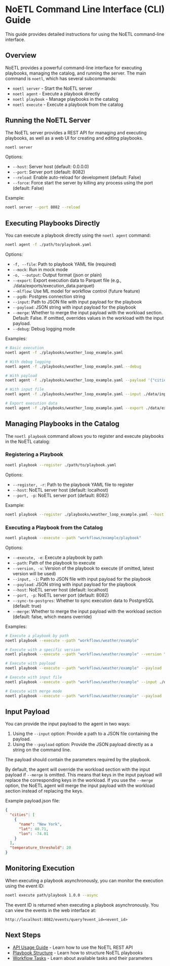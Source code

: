 # NoETL Command Line Interface (CLI) Guide

This guide provides detailed instructions for using the NoETL command-line interface.

## Overview

NoETL provides a powerful command-line interface for executing playbooks, managing the catalog, and running the server. The main command is `noetl`, which has several subcommands:

- `noetl server` - Start the NoETL server
- `noetl agent` - Execute a playbook directly
- `noetl playbook` - Manage playbooks in the catalog
- `noetl execute` - Execute a playbook from the catalog

## Running the NoETL Server

The NoETL server provides a REST API for managing and executing playbooks, as well as a web UI for creating and editing playbooks.

```bash
noetl server
```

Options:
- `--host`: Server host (default: 0.0.0.0)
- `--port`: Server port (default: 8082)
- `--reload`: Enable auto-reload for development (default: False)
- `--force`: Force start the server by killing any process using the port (default: False)

Example:
```bash
noetl server --port 8082 --reload
```

## Executing Playbooks Directly

You can execute a playbook directly using the `noetl agent` command:

```bash
noetl agent -f ./path/to/playbook.yaml
```

Options:
- `-f, --file`: Path to playbook YAML file (required)
- `--mock`: Run in mock mode
- `-o, --output`: Output format (json or plain)
- `--export`: Export execution data to Parquet file (e.g., ./data/exports/execution_data.parquet)
- `--mlflow`: Use ML model for workflow control (future feature)
- `--pgdb`: Postgres connection string
- `--input`: Path to JSON file with input payload for the playbook
- `--payload`: JSON string with input payload for the playbook
- `--merge`: Whether to merge the input payload with the workload section. Default: False. If omitted, overrides values in the workload with the input payload.
- `--debug`: Debug logging mode

Examples:

```bash
# Basic execution
noetl agent -f ./playbooks/weather_loop_example.yaml

# With debug logging
noetl agent -f ./playbooks/weather_loop_example.yaml --debug

# With payload
noetl agent -f ./playbooks/weather_loop_example.yaml --payload '{"cities": [{"name": "New York", "lat": 40.71, "lon": -74.01}]}'

# With input file
noetl agent -f ./playbooks/weather_loop_example.yaml --input ./data/input/payload.json

# Export execution data
noetl agent -f ./playbooks/weather_loop_example.yaml --export ./data/exports/execution_data.parquet
```

## Managing Playbooks in the Catalog

The `noetl playbook` command allows you to register and execute playbooks in the NoETL catalog:

### Registering a Playbook

```bash
noetl playbook --register ./path/to/playbook.yaml
```

Options:
- `--register, -r`: Path to the playbook YAML file to register
- `--host`: NoETL server host (default: localhost)
- `--port, -p`: NoETL server port (default: 8082)

Example:
```bash
noetl playbook --register ./playbooks/weather_loop_example.yaml --host localhost --port 8082
```

### Executing a Playbook from the Catalog

```bash
noetl playbook --execute --path "workflows/example/playbook"
```

Options:
- `--execute, -e`: Execute a playbook by path
- `--path`: Path of the playbook to execute
- `--version, -v`: Version of the playbook to execute (if omitted, latest version will be used)
- `--input, -i`: Path to JSON file with input payload for the playbook
- `--payload`: JSON string with input payload for the playbook
- `--host`: NoETL server host (default: localhost)
- `--port, -p`: NoETL server port (default: 8082)
- `--sync-to-postgres`: Whether to sync execution data to PostgreSQL (default: true)
- `--merge`: Whether to merge the input payload with the workload section (default: false, which means override)

Examples:

```bash
# Execute a playbook by path
noetl playbook --execute --path "workflows/weather/example"

# Execute with a specific version
noetl playbook --execute --path "workflows/weather/example" --version "0.1.0"

# Execute with payload
noetl playbook --execute --path "workflows/weather/example" --payload '{"cities": [{"name": "New York", "lat": 40.71, "lon": -74.01}]}'

# Execute with input file
noetl playbook --execute --path "workflows/weather/example" --input ./data/input/payload.json

# Execute with merge mode
noetl playbook --execute --path "workflows/weather/example" --payload '{"cities": [{"name": "New York", "lat": 40.71, "lon": -74.01}]}' --merge
```

## Input Payload

You can provide the input payload to the agent in two ways:

1. Using the `--input` option: Provide a path to a JSON file containing the payload.
2. Using the `--payload` option: Provide the JSON payload directly as a string on the command line.

The payload should contain the parameters required by the playbook.

By default, the agent will override the workload section with the input payload if `--merge` is omitted. This means that keys in the input payload will replace the corresponding keys in the workload. 
If you use the `--merge` option, the NoETL agent will merge the input payload with the workload section instead of replacing the keys.

Example payload.json file:

```json
{
  "cities": [
    {
      "name": "New York",
      "lat": 40.71,
      "lon": -74.01
    }
  ],
  "temperature_threshold": 20
}
```

## Monitoring Execution

When executing a playbook asynchronously, you can monitor the execution using the event ID:

```bash
noetl execute path/playbook 1.0.0 --async
```

The event ID is returned when executing a playbook asynchronously. You can view the events in the web interface at:

```
http://localhost:8082/events/query?event_id=<event_id>
```

## Next Steps

- [API Usage Guide](api_usage.md) - Learn how to use the NoETL REST API
- [Playbook Structure](playbook_structure.md) - Learn how to structure NoETL playbooks
- [Workflow Tasks](action_type.md) - Learn about available tasks and their parameters